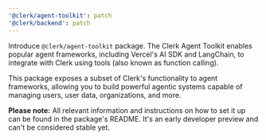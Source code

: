 ```yaml
---
'@clerk/agent-toolkit': patch
'@clerk/backend': patch
---
```


Introduce `@clerk/agent-toolkit` package. The Clerk Agent Toolkit enables popular agent frameworks, including Vercel's AI SDK and LangChain, to integrate with Clerk using tools (also known as function calling).

This package exposes a subset of Clerk's functionality to agent frameworks, allowing you to build powerful agentic systems capable of managing users, user data, organizations, and more.

**Please note:** All relevant information and instructions on how to set it up can be found in the package's README. It's an early developer preview and can't be considered stable yet.
